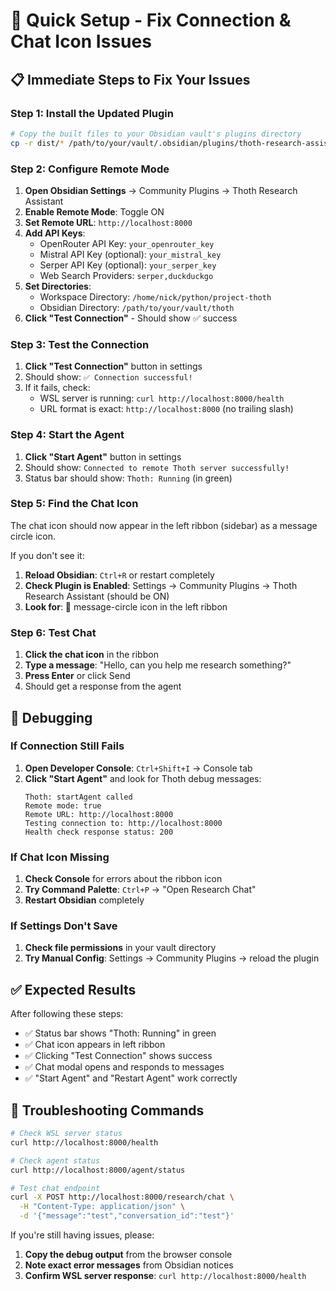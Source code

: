 # 🚀 Quick Setup - Fix Connection & Chat Icon Issues

## 📋 **Immediate Steps to Fix Your Issues**

### **Step 1: Install the Updated Plugin**
```bash
# Copy the built files to your Obsidian vault's plugins directory
cp -r dist/* /path/to/your/vault/.obsidian/plugins/thoth-research-assistant/
```

### **Step 2: Configure Remote Mode**
1. **Open Obsidian Settings** → Community Plugins → Thoth Research Assistant
2. **Enable Remote Mode**: Toggle ON
3. **Set Remote URL**: `http://localhost:8000`
4. **Add API Keys**:
   - OpenRouter API Key: `your_openrouter_key`
   - Mistral API Key (optional): `your_mistral_key`
   - Serper API Key (optional): `your_serper_key`
   - Web Search Providers: `serper,duckduckgo`
5. **Set Directories**:
   - Workspace Directory: `/home/nick/python/project-thoth`
   - Obsidian Directory: `/path/to/your/vault/thoth`
6. **Click "Test Connection"** - Should show ✅ success

### **Step 3: Test the Connection**
1. **Click "Test Connection"** button in settings
2. Should show: `✅ Connection successful!`
3. If it fails, check:
   - WSL server is running: `curl http://localhost:8000/health`
   - URL format is exact: `http://localhost:8000` (no trailing slash)

### **Step 4: Start the Agent**
1. **Click "Start Agent"** button in settings
2. Should show: `Connected to remote Thoth server successfully!`
3. Status bar should show: `Thoth: Running` (in green)

### **Step 5: Find the Chat Icon**
The chat icon should now appear in the left ribbon (sidebar) as a message circle icon.

If you don't see it:
1. **Reload Obsidian**: `Ctrl+R` or restart completely
2. **Check Plugin is Enabled**: Settings → Community Plugins → Thoth Research Assistant (should be ON)
3. **Look for**: 💬 message-circle icon in the left ribbon

### **Step 6: Test Chat**
1. **Click the chat icon** in the ribbon
2. **Type a message**: "Hello, can you help me research something?"
3. **Press Enter** or click Send
4. Should get a response from the agent

## 🐛 **Debugging**

### **If Connection Still Fails**
1. **Open Developer Console**: `Ctrl+Shift+I` → Console tab
2. **Click "Start Agent"** and look for Thoth debug messages:
   ```
   Thoth: startAgent called
   Remote mode: true
   Remote URL: http://localhost:8000
   Testing connection to: http://localhost:8000
   Health check response status: 200
   ```

### **If Chat Icon Missing**
1. **Check Console** for errors about the ribbon icon
2. **Try Command Palette**: `Ctrl+P` → "Open Research Chat"
3. **Restart Obsidian** completely

### **If Settings Don't Save**
1. **Check file permissions** in your vault directory
2. **Try Manual Config**: Settings → Community Plugins → reload the plugin

## ✅ **Expected Results**

After following these steps:
- ✅ Status bar shows "Thoth: Running" in green
- ✅ Chat icon appears in left ribbon
- ✅ Clicking "Test Connection" shows success
- ✅ Chat modal opens and responds to messages
- ✅ "Start Agent" and "Restart Agent" work correctly

## 🔧 **Troubleshooting Commands**

```bash
# Check WSL server status
curl http://localhost:8000/health

# Check agent status
curl http://localhost:8000/agent/status

# Test chat endpoint
curl -X POST http://localhost:8000/research/chat \
  -H "Content-Type: application/json" \
  -d '{"message":"test","conversation_id":"test"}'
```

If you're still having issues, please:
1. **Copy the debug output** from the browser console
2. **Note exact error messages** from Obsidian notices
3. **Confirm WSL server response**: `curl http://localhost:8000/health`
